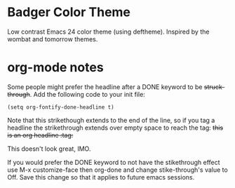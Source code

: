 # Badger Color Theme

Low contrast Emacs 24 color theme (using deftheme). Inspired by the wombat and tomorrow themes.

# org-mode notes
Some people might prefer the headline after a DONE keyword to be ~~struck-through~~. Add the following code to your init file:

    (setq org-fontify-done-headline t)

Note that this strikethough extends to the end of the line, so if you tag a headline the strikethrough extends over empty space to reach the tag:
~~this is an org headline                           :tag:~~

This doesn't look great, IMO.

If you would prefer the DONE keyword to not have the stikethrough effect use 
    M-x customize-face
then 
    org-done
and change stike-through's value to Off. Save this change so that it applies to future emacs sessions.

